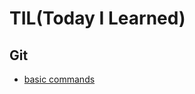 # TIL(Today I Learned)

## Git
- [basic commands](https://github.com/yudavid0611/til/blob/master/Git/basic_commands.txt)